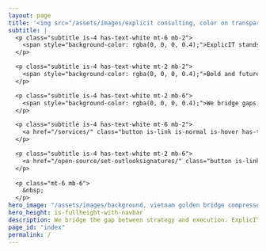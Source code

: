 ```yaml
---
layout: page
title: '<img src="/assets/images/explicit consulting, color on transparent, company and slogan.png" alt="ExplicIT Consulting. We bridge the gap." class="mb-2" style="height: 3em; object-fit: contain; margin-left:-0.25em;"><!--ExplicIT Consulting. We bridge the gap.-->'
subtitle: |
  <p class="subtitle is-4 has-text-white mt-6 mb-2">
    <span style="background-color: rgba(0, 0, 0, 0.4);">ExplicIT stands for specific, clear and detailed IT consulting.</span>
  </p>

  <p class="subtitle is-4 has-text-white mt-2 mb-2">
    <span style="background-color: rgba(0, 0, 0, 0.4);">Bold and future-oriented, always realistic and without steam talk.</span>
  </p>

  <p class="subtitle is-4 has-text-white mt-2 mb-6">
    <span style="background-color: rgba(0, 0, 0, 0.4);">We bridge gaps, with our heads in the sky and our feet on the ground.</span>
  </p>

  <p class="subtitle is-4 has-text-white mt-6 mb-2">
    <a href="/services/" class="button is-link is-normal is-hover has-text-black has-text-weight-bold" style="background-color: limegreen;"> Which gap can we bridge for you?</a>
  </p>

  <p class="subtitle is-4 has-text-white mt-2 mb-6">
    <a href="/open-source/set-outlooksignatures/" class="button is-link is-normal is-hover has-text-black has-text-weight-bold" style="background-image: linear-gradient(to right, darkgoldenrod, goldenrod, darkgoldenrod, goldenrod, darkgoldenrod);"> Set-OutlookSignatures Benefactor Circle add-on</a>
  </p>
  
  <p class="mt-6 mb-6">
    &nbsp;
  </p>
hero_image: "/assets/images/background, vietnam golden bridge compressed.jpg"
hero_height: is-fullheight-with-navbar
description: We bridge the gap between strategy and execution. ExplicIT stands for specific, clear and detailed IT consulting.
page_id: "index"
permalink: /
---
```

